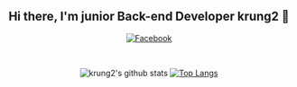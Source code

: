 <div align = center>

## Hi there, I'm junior Back-end Developer krung2 👋

[![Facebook ](https://img.shields.io/badge/-Facebook-1877f2?style=for-the-badge&logo=appveyor=facebook&logoColor=white&link=https://www.facebook.com/profile.php?id=100010144092898)](https://www.facebook.com/profile.php?id=100010144092898)

<br/>

![krung2's github stats](https://github-readme-stats.vercel.app/api?username=krung2&count_private=true&show_icons=true&theme=material-palenight)
[![Top Langs](https://github-readme-stats.vercel.app/api/top-langs/?username=krung2)](https://github.com/anuraghazra/github-readme-stats)


</div>

<!--
**jungbin0722/jungbin0722** is a ✨ _special_ ✨ repository because its `README.md` (this file) appears on your GitHub profile.

Here are some ideas to get you started:

- 🔭 I’m currently working on ...
- 🌱 I’m currently learning ...
- 👯 I’m looking to collaborate on ...
- 🤔 I’m looking for help with ...
- 💬 Ask me about ...
- 📫 How to reach me: ...
- 😄 Pronouns: ...
- ⚡ Fun fact: ...
-->
